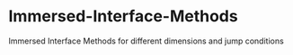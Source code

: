 # Immersed-Interface-Methods
Immersed Interface Methods for different dimensions and jump conditions

